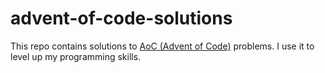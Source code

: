 # advent-of-code-solutions
This repo contains solutions to [AoC (Advent of Code)](https://adventofcode.com) problems. I use it to level up my programming skills.
